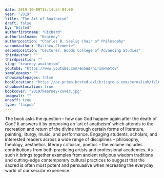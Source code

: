 ```yaml
---
date: 2019-10-09T15:14:54-04:00
year: "2019"
title: "The Art of Anatheism"
draft: false
by: "Edited"
authorfirstname: "Richard"
authorlastname: "Kearney"
authorposition: "Charles B. Seelig Chair of Philosophy"
secondauthor: "Matthew Clemente"
secondposition: "Lecturer, Woods College of Advancing Studies"
thirdauthor: ""
thirdposition: ""
slug: "kearney-anatheism"
youtube: "https://www.youtube.com/embed/h1TimPm6tc8"
samplepages: ""
showsamplepages: false
booklocation: "https://bc-primo.hosted.exlibrisgroup.com/permalink/f/l6ucgu/ALMA-BC21481062270001021"
showbooklocation: true
bookcover: "2019/kearney-cover.jpg"
imagealt: ""
oneoff: true
type: "facpub"
---
```


The book asks the question – how can God happen again after the death of God? It answers it by proposing an ‘art of anatheism’ which attends to the recreation and return of the divine through certain forms of literature, painting, liturgy, music, and performance. Engaging students, scholars, and interested readers across a wide range of disciplines – philosophy, theology, aesthetics, literary criticism, poetics – the volume includes contributions from both practicing artists and professional academics. As such it brings together examples from ancient religious wisdom traditions and cutting-edge contemporary cultural practices to suggest that the sacred is often most potent and persuasive when recreating the everyday world of our secular experience.